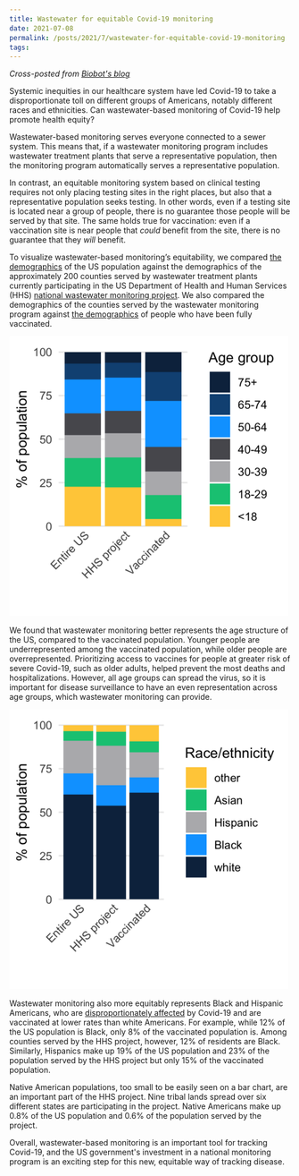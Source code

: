 ```yaml
---
title: Wastewater for equitable Covid-19 monitoring
date: 2021-07-08
permalink: /posts/2021/7/wastewater-for-equitable-covid-19-monitoring
tags:
---
```


*Cross-posted from [Biobot's blog](https://biobotanalytics.medium.com/wastewater-for-equitable-covid-19-monitoring-e3b947d91e0a)*

Systemic inequities in our healthcare system have led Covid-19 to take a
disproportionate toll on different groups of Americans, notably different races
and ethnicities. Can wastewater-based monitoring of Covid-19 help promote
health equity?

Wastewater-based monitoring serves everyone connected to a sewer system. This
means that, if a wastewater monitoring program includes wastewater treatment
plants that serve a representative population, then the monitoring program
automatically serves a representative population.

In contrast, an equitable monitoring system based on clinical testing requires
not only placing testing sites in the right places, but also that a
representative population seeks testing. In other words, even if a testing site
is located near a group of people, there is no guarantee those people will be
served by that site. The same holds true for vaccination: even if a vaccination
site is near people that *could* benefit from the site, there is no guarantee
that they *will* benefit.

To visualize wastewater-based monitoring’s equitability, we compared [the
demographics](https://data.census.gov/cedsci/table?q=demographics&tid=ACSDP1Y2019.DP05)
of the US population against the demographics of the approximately 200 counties
served by wastewater treatment plants currently participating in the US
Department of Health and Human Services (HHS) [national wastewater monitoring
project](https://biobotanalytics.medium.com/biobot-launches-national-wastewater-monitoring-project-2968a5997af).
We also compared the demographics of the counties served by the wastewater
monitoring program against [the
demographics](https://data.cdc.gov/Vaccinations/COVID-19-Vaccination-Demographics-in-the-United-St/km4m-vcsb)
of people who have been fully vaccinated.

![](/files/images/2021-07-equitable-age.png)

We found that wastewater monitoring better represents the age structure of the
US, compared to the vaccinated population. Younger people are underrepresented
among the vaccinated population, while older people are overrepresented.
Prioritizing access to vaccines for people at greater risk of severe Covid-19,
such as older adults, helped prevent the most deaths and hospitalizations.
However, all age groups can spread the virus, so it is important for disease
surveillance to have an even representation across age groups, which wastewater
monitoring can provide.

![](/files/images/2021-07-equitable-race.png)

Wastewater monitoring also more equitably represents Black and Hispanic
Americans, who are [disproportionately
affected](https://www.cdc.gov/coronavirus/2019-ncov/community/health-equity/racial-ethnic-disparities/index.html)
by Covid-19 and are vaccinated at lower rates than white Americans. For
example, while 12% of the US population is Black, only 8% of the vaccinated
population is. Among counties served by the HHS project, however, 12% of
residents are Black. Similarly, Hispanics make up 19% of the US population and
23% of the population served by the HHS project but only 15% of the vaccinated
population.

Native American populations, too small to be easily seen on a bar chart, are an
important part of the HHS project. Nine tribal lands spread over six different
states are participating in the project. Native Americans make up 0.8% of the
US population and 0.6% of the population served by the project.

Overall, wastewater-based monitoring is an important tool for tracking
Covid-19, and the US government's investment in a national monitoring program
is an exciting step for this new, equitable way of tracking disease.
